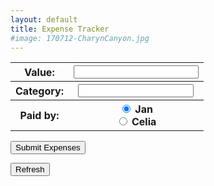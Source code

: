 ```yaml
---
layout: default
title: Expense Tracker
#image: 170712-CharynCanyon.jpg
---
```


<form id="expenses" action="https://script.google.com/macros/s/AKfycbydrwmhU3oWKqieyXqedAsAz8825CKjaFh9PboC0Jx0IchSk8Y/exec">
  <table>
    <tr> <th>
       Value: </th> <th>
	   <input type="number" name="value" min="0" style="width:200px" required>
	</th> </tr>	
    <tr> <th>
       Category: </th> <th>
	    <input list="category" name="category">
		  <datalist id="category">
            <option value="Internet Explorer">
			<option value="Firefox">
			<option value="Chrome">
			<option value="Opera">
			<option value="Safari">
		  </datalist>
	</th> </tr>
    <tr> <th>
       Paid by: </th> <th>
	   <input type="radio" name="paid_by" value="Jan" checked> Jan<br>
       <input type="radio" name="paid_by" value="Celia"> Celia<br>
	</th> </tr>
  </table>
  <input type="submit" id="expenses" value="Submit Expenses">
</form>


<FORM>
<INPUT TYPE="button" onClick="history.go(0)" VALUE="Refresh">
</FORM>

<script src="//ajax.googleapis.com/ajax/libs/jquery/1.9.1/jquery.min.js"></script>

<script type="text/javascript">
$(document).ready(function(){
    // References:
    var $form = $('#myForm');
    var $conf = $('#myConf');
    var $subm = $('#mySubmit');	
    var $impt = $form.find(':input').not(':button, :submit, :reset, :hidden');
    // Submit function:
    $form.submit(function(){
        $.post($(this).attr('action'), $(this).serialize(), function(response){
     // On success, clear all inputs;      $impt.val('').attr('value','').removeAttr('checked').removeAttr('selected');
     // Write a confirmation message:
            $conf.html("Submitted");			
            alert("Submitted.");
     // Disable the submit button:
            $subm.prop('disabled', true);
        },'json');
        return false;
    });
});
</script>




